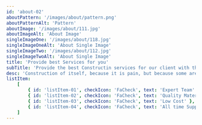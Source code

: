 ```yaml
---
id: 'about-02'
aboutPattern: '/images/about/pattern.png'
aboutPatternAlt: 'Pattern'
aboutImage: '/images/about/111.jpg'
aboutImageAlt: 'About Image'
singleImageOne: '/images/about/118.jpg'
singleImageOneAlt: 'About Single Image'
singleImageTwo: '/images/about/112.jpg'
singleImageTwoAlt: 'About Single Image'
title: 'Provide best Services for you'
subTitle: 'Provide the best Constructin services for our client with their satisfaction'
desc: 'Construction of itself, because it is pain, but because some are proper style design occur in toil and pain pleasure we have a expert team some of the main features..'
listItem:
    [
        { id: 'listItem-01', checkIcon: 'FaCheck', text: 'Expert Team' },
        { id: 'listItem-02', checkIcon: 'FaCheck', text: 'Quality Materials' },
        { id: 'listItem-03', checkIcon: 'FaCheck', text: 'Low Cost' },
        { id: 'listItem-04', checkIcon: 'FaCheck', text: 'All time Support' },
    ]
---
```

